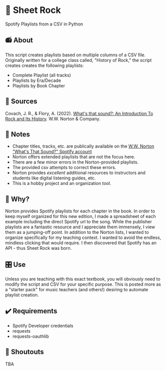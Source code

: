 # :guitar: Sheet Rock
Spotify Playlists from a CSV in Python

## :radio: About 
This script creates playlists based on multiple columns of a CSV file. Originally written for a college class called, "History of Rock," the script creates creates the following playlists: 

- Complete Playlist (all tracks)
- Playlists by Era/Decade
- Playlists by Book Chapter

## :open_book: Sources
Covach, J. R., &amp; Flory, A. (2022). [What's that sound?: An Introduction To Rock and Its History](https://wwnorton.com/books/9780393872453). W.W. Norton &amp; Company. 

## :musical_note: Notes
- Chapter titles, tracks, etc. are publically available on the [W.W. Norton "What's That Sound?" Spotify account](https://open.spotify.com/user/wwnorton-whats-that-sound)
- Norton offers extended playlists that are not the focus here. 
- There are a few minor errors in the Norton-provided playlists. 
- The provided csv attempts to correct these errors.
- Norton provides *excellent* additional resources to instructors and students like digital listening guides, etc. 
- This is a hobby project and an organization tool. 

## :microphone: Why?
Norton provides Spotify playlists for each chapter in the book. In order to keep myself organized for this new edition, I made a spreadsheet of each example including the direct Spotify url to the song. While the publisher playlists are a fantastic resource and I appreciate them immensely, I view them as a jumping-off point. In addition to the Norton lists, I wanted to organize specifically for my teaching context. I wanted to avoid the endless, mindless clicking that would require. I then discovered that Spotify has an API - thus Sheet Rock was born.   

## :control_knobs: Use 
Unless you are teaching with this exact textbook, you will obviously need to modify the script and CSV for your specific purpose. This is posted more as a "starter pack" for music teachers (and others!) desiring to automate playlist creation.  

## :heavy_check_mark: Requirements 
- Spotify Developer credentials
- requests
- requests-oauthlib

## :mega: Shoutouts
TBA
